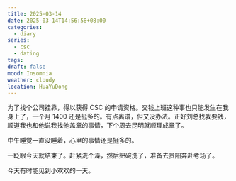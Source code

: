 ```yaml
---
title: 2025-03-14
date: 2025-03-14T14:56:58+08:00
categories:
  - diary
series:
  - csc
  - dating
tags:
draft: false
mood: Insomnia
weather: cloudy
location: HuaYuDong
---
```

为了找个公司挂靠，得以获得 CSC 的申请资格。交钱上班这种事也只能发生在我身上了，一个月 1400 还是挺多的。有点离谱，但又没办法。正好刘总找我要钱，顺道我也和他说我找他盖章的事情，下个周去昆明就顺理成章了。

中午睡觉一直没睡着，心里的事情还是挺多的。

一眨眼今天就结束了。赶紧洗个澡，然后把碗洗了，准备去贵阳奔赴考场了。

今天有时能见到小欢欢的一天。
